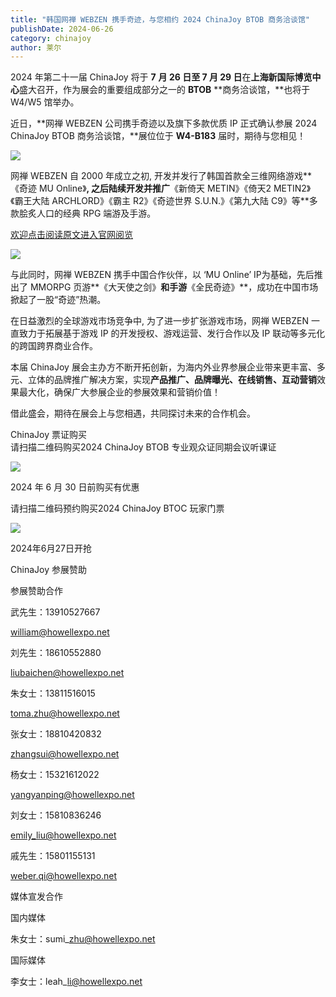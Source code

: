 ```yaml
---
title: "韩国网禅 WEBZEN 携手奇迹，与您相约 2024 ChinaJoy BTOB 商务洽谈馆"
publishDate: 2024-06-26
category: chinajoy
author: 莱尔
---
```


2024 年第二十一届 ChinaJoy 将于 **7** **月 26 日至 7 月 29 日**在**上海新国际博览中心**盛大召开，作为展会的重要组成部分之一的 **BTOB** **商务洽谈馆，**也将于 W4/W5 馆举办。

近日，**网禅 WEBZEN 公司携手奇迹以及旗下多款优质 IP 正式确认参展 2024 ChinaJoy BTOB 商务洽谈馆，**展位位于 **W4-B183** 届时，期待与您相见！

![](https://ec-net-1251389766.cos.ap-shanghai.myqcloud.com/wp-content/uploads/2024/06/20240626115928594.jpg)

网禅 WEBZEN 自 2000 年成立之初, 开发并发行了韩国首款全三维网络游戏**《奇迹 MU Online》**, 之后陆续开发并推广**《新倚天 METIN》《倚天2 METIN2》《霸王大陆 ARCHLORD》《霸主 R2》《奇迹世界 S.U.N.》《第九大陆 C9》等**多款脍炙人口的经典 RPG 端游及手游。

[欢迎点击阅读原文进入官网阅览](https://company.webzen.com/zh-cn/ip)

![](https://ec-net-1251389766.cos.ap-shanghai.myqcloud.com/wp-content/uploads/2024/06/20240626115932172.jpg)

与此同时，网禅 WEBZEN 携手中国合作伙伴，以 ‘MU Online’ IP为基础，先后推出了 MMORPG 页游**《大天使之剑》**和手游**《全民奇迹》**，成功在中国市场掀起了一股“奇迹”热潮。

在日益激烈的全球游戏市场竞争中, 为了进一步扩张游戏市场，网禅 WEBZEN 一直致力于拓展基于游戏 IP 的开发授权、游戏运营、发行合作以及 IP 联动等多元化的跨国跨界商业合作。

本届 ChinaJoy 展会主办方不断开拓创新，为海内外业界参展企业带来更丰富、多元、立体的品牌推广解决方案，实现**产品推广、品牌曝光、在线销售、互动营销**效果最大化，确保广大参展企业的参展效果和营销价值！

借此盛会，期待在展会上与您相遇，共同探讨未来的合作机会。

ChinaJoy 票证购买  
请扫描二维码购买2024 ChinaJoy BTOB 专业观众证同期会议听课证

![](https://ec-net-1251389766.cos.ap-shanghai.myqcloud.com/wp-content/uploads/2024/06/20240626115934902.jpg)

2024 年 6 月 30 日前购买有优惠

请扫描二维码预约购买2024 ChinaJoy BTOC 玩家门票

![](https://ec-net-1251389766.cos.ap-shanghai.myqcloud.com/wp-content/uploads/2024/06/20240626115936625-1024x1024.png)

2024年6月27日开抢  
  

ChinaJoy 参展赞助

参展赞助合作

武先生：13910527667

[william@howellexpo.net](mailto:william@howellexpo.net)

刘先生：18610552880

[liubaichen@howellexpo.net](mailto:liubaichen@howellexpo.net)

朱女士：13811516015

[toma.zhu@howellexpo.net](mailto:toma.zhu@howellexpo.net)

张女士：18810420832

[zhangsui@howellexpo.net](mailto:zhangsui@howellexpo.net)

杨女士：15321612022

[yangyanping@howellexpo.net](mailto:yangyanping@howellexpo.net)

刘女士：15810836246

[emily\_liu@howellexpo.net](mailto:emily_liu@howellexpo.net)

戚先生：15801155131

weber.qi@howellexpo.net  
  

媒体宣发合作

国内媒体

朱女士：sumi\_zhu@howellexpo.net

国际媒体

李女士：leah\_li@howellexpo.net
